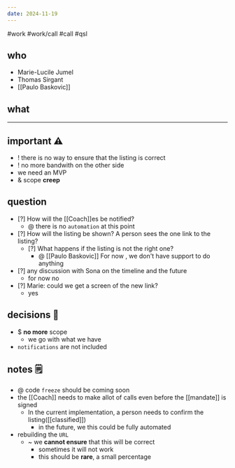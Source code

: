 ```yaml
---
date: 2024-11-19
---
```

#work #work/call #call #qsl 

## who
- Marie-Lucile Jumel
- Thomas Sirgant
- [[Paulo Baskovic]]

## what


---
## important ⚠
- ! there is no way to ensure that the listing is correct
- ! no more bandwith on the other side
- we need an MVP
- & scope **creep**

## question
- [?] How will the [[Coach]]es be notified?
	- @ there is no `automation` at this point
- [?] How will the listing be shown? A person sees the one link to the listing?
	- [?] What happens if the listing is not the right one?
		- @ [[Paulo Baskovic]] For now , we don't have support to do anything
- [?] any discussion  with Sona on the timeline and the future
	- for now no
- [?] Marie: could we get a screen of the new link?
	- yes

## decisions 🌳
- $ **no more** scope
	- we go with what we have
- `notifications` are not included

## notes 🗒
- @ code `freeze` should be coming soon
- the [[Coach]] needs to make allot of calls even before the [[mandate]] is signed
	- In the current implementation, a person needs to confirm the listing([[classified]])
		- in the future, we this could be fully automated
- rebuilding the `URL`
	- ~ we **cannot ensure** that this will be correct
		- sometimes it will not work
		- this should be **rare**, a small percentage
